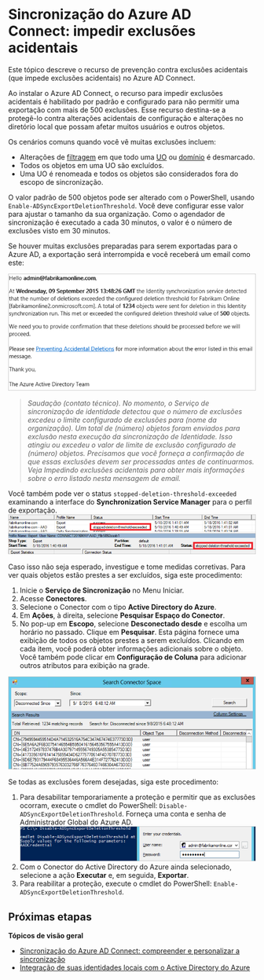 <properties
   pageTitle="Sincronização do Azure AD Connect: impedir exclusões acidentais | Microsoft Azure"
   description="Este tópico descreve o recurso de prevenção contra exclusões acidentais (que impede exclusões acidentais) no Azure AD Connect."
   services="active-directory"
   documentationCenter=""
   authors="AndKjell"
   manager="femila"
   editor=""/>

<tags
   ms.service="active-directory"
   ms.devlang="na"
   ms.topic="article"
   ms.tgt_pltfrm="na"
   ms.workload="identity"
   ms.date="09/01/2016"
   ms.author="andkjell"/>

# Sincronização do Azure AD Connect: impedir exclusões acidentais
Este tópico descreve o recurso de prevenção contra exclusões acidentais (que impede exclusões acidentais) no Azure AD Connect.

Ao instalar o Azure AD Connect, o recurso para impedir exclusões acidentais é habilitado por padrão e configurado para não permitir uma exportação com mais de 500 exclusões. Esse recurso destina-se a protegê-lo contra alterações acidentais de configuração e alterações no diretório local que possam afetar muitos usuários e outros objetos.

Os cenários comuns quando você vê muitas exclusões incluem:

- Alterações de [filtragem](active-directory-aadconnectsync-configure-filtering.md) em que todo uma [UO](active-directory-aadconnectsync-configure-filtering.md#organizational-unitbased-filtering) ou [domínio](active-directory-aadconnectsync-configure-filtering.md#domain-based-filtering) é desmarcado.
- Todos os objetos em uma UO são excluídos.
- Uma UO é renomeada e todos os objetos são considerados fora do escopo de sincronização.

O valor padrão de 500 objetos pode ser alterado com o PowerShell, usando `Enable-ADSyncExportDeletionThreshold`. Você deve configurar esse valor para ajustar o tamanho da sua organização. Como o agendador de sincronização é executado a cada 30 minutos, o valor é o número de exclusões visto em 30 minutos.

Se houver muitas exclusões preparadas para serem exportadas para o Azure AD, a exportação será interrompida e você receberá um email como este:

![Impedir exclusões de email acidentais](./media/active-directory-aadconnectsync-feature-prevent-accidental-deletes/email.png)

> *Saudação (contato técnico). No momento, o Serviço de sincronização de identidade detectou que o número de exclusões excedeu o limite configurado de exclusões para (nome da organização). Um total de (número) objetos foram enviados para exclusão nesta execução da sincronização de Identidade. Isso atingiu ou excedeu o valor de limite de exclusão configurado de (número) objetos. Precisamos que você forneça a confirmação de que essas exclusões devem ser processadas antes de continuarmos. Veja Impedindo exclusões acidentais para obter mais informações sobre o erro listado nesta mensagem de email.*

Você também pode ver o status `stopped-deletion-threshold-exceeded` examinando a interface do **Synchronization Service Manager** para o perfil de exportação. ![Impedir exclusões acidentais na interface do usuário do Synchronization Service Manager](./media/active-directory-aadconnectsync-feature-prevent-accidental-deletes/syncservicemanager.png)

Caso isso não seja esperado, investigue e tome medidas corretivas. Para ver quais objetos estão prestes a ser excluídos, siga este procedimento:

1. Inicie o **Serviço de Sincronização** no Menu Iniciar.
2. Acesse **Conectores**.
3. Selecione o Conector com o tipo **Active Directory do Azure**.
4. Em **Ações**, à direita, selecione **Pesquisar Espaço do Conector**.
5. No pop-up em **Escopo**, selecione **Desconectado desde** e escolha um horário no passado. Clique em **Pesquisar**. Esta página fornece uma exibição de todos os objetos prestes a serem excluídos. Clicando em cada item, você poderá obter informações adicionais sobre o objeto. Você também pode clicar em **Configuração de Coluna** para adicionar outros atributos para exibição na grade.

![Pesquisar Espaço do Conector](./media/active-directory-aadconnectsync-feature-prevent-accidental-deletes/searchcs.png)

Se todas as exclusões forem desejadas, siga este procedimento:

1. Para desabilitar temporariamente a proteção e permitir que as exclusões ocorram, execute o cmdlet do PowerShell: `Disable-ADSyncExportDeletionThreshold`. Forneça uma conta e senha de Administrador Global do Azure AD. ![Credenciais](./media/active-directory-aadconnectsync-feature-prevent-accidental-deletes/credentials.png)
2. Com o Conector do Active Directory do Azure ainda selecionado, selecione a ação **Executar** e, em seguida, **Exportar**.
3. Para reabilitar a proteção, execute o cmdlet do PowerShell: `Enable-ADSyncExportDeletionThreshold`.

## Próximas etapas

**Tópicos de visão geral**

- [Sincronização do Azure AD Connect: compreender e personalizar a sincronização](active-directory-aadconnectsync-whatis.md)
- [Integração de suas identidades locais com o Active Directory do Azure](active-directory-aadconnect.md)

<!---HONumber=AcomDC_0907_2016-->